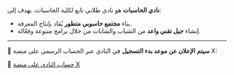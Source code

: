 **نادي الحاسبات** هو نادي طلابي تابع لكلية الحاسبات، يهدف إلى:

- بناء **مجتمع حاسوبي متطور** يُقاد بإنتاج المعرفة.
- إنشاء **جيل تقني واعد** من الشباب والشابات من خلال برامج متنوعة وفعّالة.


---

📢 **سيتم الإعلان عن موعد بدء التسجيل** في النادي عبر الحساب الرسمي على منصة X:

🔗 [حساب النادي على منصة X](https://x.com/uqucc?s=21)
